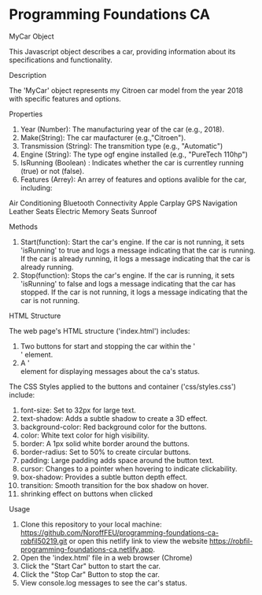 # Programming Foundations CA

MyCar Object

This Javascript object describes a car, providing information about its specifications and functionality.

Description

The 'MyCar' object represents my Citroen car model from the year 2018 with specific features and options.

Properties

1. Year (Number): The manufacturing year of the car (e.g., 2018).
2. Make(String): The car maufacturer (e.g.,"Citroen").
3. Transmission (String): The transmition type (e.g., "Automatic")
4. Engine (String): The type ogf engine installed (e.g., "PureTech 110hp")
5. IsRunning (Boolean) : Indicates whether the car is currentley running (true) or not (false).
6. Features (Arrey): An arrey of features and options avalible for the car, including:

Air Conditioning
Bluetooth Connectivity
Apple Carplay
GPS Navigation
Leather Seats
Electric Memory Seats
Sunroof

Methods

1. Start(function): Start the car's engine. If the car is not running, it sets 'isRunning' to true and logs a message indicating that the car is running. If the car is already running, it logs a message indicating that the car is already running.
2. Stop(function): Stops the car's engine. If the car is running, it sets 'isRunning' to false and logs a message indicating that the car has stopped. If the car is not running, it logs a message indicating that the car is not running.

HTML Structure

The web page's HTML structure ('index.html') includes:

1. Two buttons for start and stopping the car within the '<div id="buttonContainer">' element.
2. A '<div id="messagedisplay"> element for displaying messages about the ca's status.

The CSS Styles applied to the buttons and container ('css/styles.css') include:

1. font-size: Set to 32px for large text.
2. text-shadow: Adds a subtle shadow to create a 3D effect.
3. background-color: Red background color for the buttons.
4. color: White text color for high visibility.
5. border: A 1px solid white border around the buttons.
6. border-radius: Set to 50% to create circular buttons.
7. padding: Large padding adds space around the button text.
8. cursor: Changes to a pointer when hovering to indicate clickability.
9. box-shadow: Provides a subtle button depth effect.
10. transition: Smooth transition for the box shadow on hover.
11. shrinking effect on buttons when clicked

Usage

1. Clone this repository to your local machine: https://github.com/NoroffFEU/programming-foundations-ca-robfil50219.git
   or open this netlify link to view the website https://robfil-programming-foundations-ca.netlify.app.
2. Open the 'index.html' file in a web browser (Chrome)
3. Click the "Start Car" button to start the car.
4. Click the "Stop Car" Button to stop the car.
5. View console.log messages to see the car's status.
